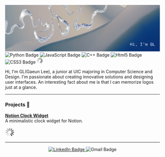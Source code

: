 <!-- Banner -->
![My Banner](https://github.com/turtleeG/turtleeG/blob/main/Github%20LinkedIn%20Banner.png)
![Python Badge](https://img.shields.io/badge/PYTHON-darkblue?style=flat-square&logo=python&logoColor=white&logoSize=auto&labelColor=%233776AB&color=%233776AB
)
![JavaScript Badge](https://img.shields.io/badge/JAVASCRIPT-yellow?style=flat-square&logo=javascript&logoColor=%23000000&logoSize=auto&labelColor=%23F7DF1E&color=%23F7DF1E)
![C++ Badge](https://img.shields.io/badge/C%2B%2B-darkblue?style=flat-square&logo=cplusplus&logoColor=white&logoSize=auto&labelColor=%2300599C&color=%2300599C)
![Html5 Badge](https://img.shields.io/badge/HTML5-red?style=flat-square&logo=html5&logoColor=white&logoSize=auto&labelColor=%23E34F26&color=%23E34F26)
![CSS3 Badge](https://img.shields.io/badge/CSS3-blue?style=flat-square&logo=css3&logoColor=white&logoSize=auto&labelColor=%231572B6&color=%231572B6)
<img src="https://github.com/turtleeG/turtleeG/blob/main/loading.gif" width="20" />

<!-- Introduction -->
Hi, I'm GL(Gaeun Lee), a junior at UIC majoring in Computer Science and Design. I'm passionate about creating innovative solutions and designing user interfaces. An interesting fact about me is that I can memorize logos just at a glance.

<!-- Thick Line -->
<hr style="border: none;" />

### Projects 🐋
**[Notion Clock Widget](https://github.com/turtleeG/notionClockWidget)**  
A minimalistic clock widget for Notion.

<img src="https://github.com/turtleeG/turtleeG/blob/main/loading.gif" width="30" />

<!-- Thick Line -->
<hr style="border: none;" />

<!-- Contact -->
<div align="center">
  <a href="https://www.linkedin.com/in/gaeun-lee-41466a266">
    <img src="https://img.shields.io/badge/LinkedIn-black?style=flat-square&logo=linkedin&logoColor=white" alt="LinkedIn Badge">
  </a>
  <img src="https://img.shields.io/badge/glee94%40uic.edu-red?style=flat-square&logo=gmail&logoColor=white&logoSize=auto&labelColor=black&color=black" alt="Gmail Badge">
</div>
